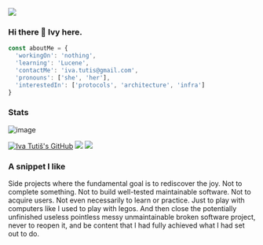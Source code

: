 ![](https://komarev.com/ghpvc/?username=ivatutis&color=orange)

### Hi there 👋 Ivy here.

```js
const aboutMe = {
  'workingOn': 'nothing',
  'learning': 'Lucene',
  'contactMe': 'iva.tutis@gmail.com',
  'pronouns': ['she', 'her'],
  'interestedIn': ['protocols', 'architecture', 'infra']
}
```

### Stats 

<!--![image](https://github-readme-stats.vercel.app/api?username=ivatutis&count_private=1&theme=radical)-->
![image](https://github-readme-stats.vercel.app/api/top-langs/?username=ivatutis&layout=compact)

[![Iva Tutiš's GitHub](https://img.shields.io/badge/-@ivatutis-%23181717?style=flat-square&logo=github)](https://ivatutis.github.io/)
[![](https://vistr.dev/badge?repo=ivatutis.ivatutis&corners=square)](https://github.com/IvaTutis/vistr.dev)
[![](https://img.shields.io/github/stars/ivatutis?style=social)](https://github.com/IvaTutis?tab=repositories)


### A snippet I like

Side projects where the fundamental goal is to rediscover the joy. Not to complete something. Not to build well-tested maintainable software. Not to acquire users. Not even necessarily to learn or practice.
Just to play with computers like I used to play with legos. And then close the potentially unfinished useless pointless messy unmaintainable broken software project, never to reopen it, and be content that I had fully achieved what I had set out to do.
